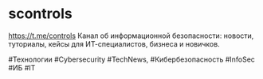 # scontrols
https://t.me/controls
Канал об информационной безопасности: новости, туториалы, кейсы для ИТ-специалистов, бизнеса и новичков.

#Технологии #Cybersecurity #TechNews, #Кибербезопасность #InfoSec #ИБ #IT
